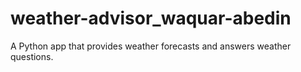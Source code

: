 # weather-advisor_waquar-abedin
A Python app that provides weather forecasts and answers weather questions.
